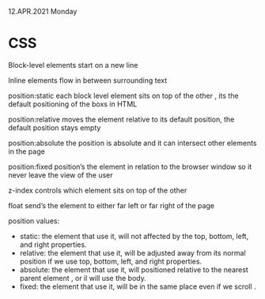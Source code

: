 12.APR.2021
Monday

# CSS #

Block-level elements start on a new line

Inline elements flow in between surrounding text

position:static each block level element sits on top of the other , its the default positioning of the boxs in HTML

position:relative moves the element relative to its default position, the default position stays empty

position:absolute the position is absolute and it can intersect other elements in the page

position:fixed position’s the element in relation to the browser window so it never leave the view of the user

z-index controls which element sits on top of the other

float send’s the element to either far left or far right of the page

position values:
* static: the element that use it, will not affected by the top, bottom, left, and right properties.
* relative: the element that use it, will  be adjusted away from its normal position if we use top, bottom, left, and right properties.
* absolute: the element that use it, will  positioned relative to the nearest parent element , or il will use the body.
* fixed: the element that use it, will be in the same place even if we scroll .

